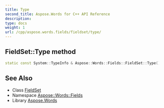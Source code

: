 ```yaml
---
title: Type
second_title: Aspose.Words for C++ API Reference
description: 
type: docs
weight: 1
url: /cpp/aspose.words.fields/fieldset/type/
---
```

## FieldSet::Type method




```cpp
static const System::TypeInfo & Aspose::Words::Fields::FieldSet::Type()
```

## See Also

* Class [FieldSet](../)
* Namespace [Aspose::Words::Fields](../../)
* Library [Aspose.Words](../../../)
